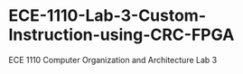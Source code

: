 # ECE-1110-Lab-3-Custom-Instruction-using-CRC-FPGA
ECE 1110 Computer Organization and Architecture Lab 3
